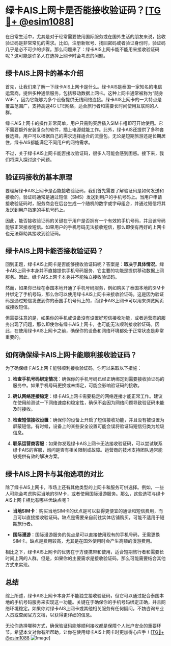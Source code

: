 # 绿卡AIS上网卡是否能接收验证码？[[TG💪+ @esim1088](https://t.me/s/esim1088)]

在日常生活中，尤其是对于经常需要使用国际服务或在国外生活的朋友来说，接收验证码是非常常见的需求。比如，注册新账号、找回密码或者验证身份时，验证码几乎是必不可少的步骤。那么问题来了：绿卡AIS上网卡能不能用来接收验证码呢？这可能是许多人在选择上网卡时会考虑的问题。

## 绿卡AIS上网卡的基本介绍

首先，让我们来了解一下绿卡AIS上网卡是什么。绿卡AIS是泰国一家知名的电信运营商，提供多种通信服务，包括移动数据上网卡。这种上网卡通常被称为“随身WiFi”，因为它能够为多个设备提供无线网络连接。绿卡AIS上网卡的一大特点是覆盖范围广，支持高速4G LTE网络，适合旅行者和需要长时间使用互联网的人群。

绿卡AIS上网卡的操作非常简单，用户只需购买后插入SIM卡槽即可开始使用。它不需要额外安装复杂的软件，插上电源就能工作。此外，绿卡AIS还提供了多种套餐选择，用户可以根据自己的需求选择适合的流量包。无论是短期旅游还是长期居住，绿卡AIS都能满足不同用户的网络需求。

不过，关于绿卡AIS上网卡能否接收验证码，很多人可能会感到困惑。接下来，我们将深入探讨这个问题。

## 验证码接收的基本原理

要理解绿卡AIS上网卡是否能接收验证码，我们首先需要了解验证码是如何发送和接收的。验证码通常是通过短信（SMS）发送到用户的手机号码上。当用户申请接收验证码时，服务商会在后台生成一个随机的数字或字母组合，并通过短信将其发送到用户指定的手机号码上。

因此，能否接收验证码的关键在于用户是否拥有一个有效的手机号码，并且该号码能够正常接收短信。如果用户的手机号码无法接收短信，那么即使有再好的上网卡也无法帮助其接收到验证码。

## 绿卡AIS上网卡能否接收验证码？

回到正题，绿卡AIS上网卡是否能够接收验证码呢？答案是：**取决于具体情况**。绿卡AIS上网卡本身并不直接提供手机号码服务，它主要的功能是提供移动数据上网服务。因此，绿卡AIS上网卡本身并不能独立接收验证码。

然而，如果你已经在泰国本地开通了手机号码服务，例如购买了泰国本地的SIM卡并绑定了手机号码，那么你可以使用绿卡AIS上网卡来接收验证码。这是因为验证码是通过短信发送到你的泰国手机号码上的，而绿卡AIS上网卡可以用来浏览网页或接收短信。

但需要注意的是，如果你的手机或设备没有设置好短信接收功能，或者运营商的服务出现了问题，那么即使你有绿卡AIS上网卡，也可能无法顺利接收验证码。因此，在使用绿卡AIS上网卡之前，确保你的设备和网络环境都处于正常状态是非常重要的。

## 如何确保绿卡AIS上网卡能顺利接收验证码？

为了确保绿卡AIS上网卡能够顺利接收验证码，你可以采取以下措施：

1. **检查手机号码绑定情况**：确保你的手机号码已经正确绑定到需要接收验证码的服务中。如果手机号码更换或未绑定，可能会影响验证码的接收。

2. **确认网络连接稳定**：绿卡AIS上网卡需要稳定的网络连接才能正常工作。建议在使用前测试一下网络速度和稳定性，确保不会因为网络问题导致验证码未能及时接收。

3. **检查短信接收设置**：确保你的设备上开启了短信接收功能，并且没有被设置为屏蔽短信。有时候，设备上的某些安全设置可能会误将验证码短信归类为垃圾信息。

4. **联系运营商客服**：如果你发现绿卡AIS上网卡无法接收验证码，可以尝试联系绿卡AIS的客服，询问是否有相关限制或故障。运营商的技术支持团队通常能够提供有效的解决方案。

## 绿卡AIS上网卡与其他选项的对比

除了绿卡AIS上网卡，市场上还有其他类型的上网卡和服务可供选择。例如，一些人可能会考虑购买当地的SIM卡，或者使用国际漫游服务。那么，这些选项与绿卡AIS上网卡相比有哪些优缺点呢？

- **当地SIM卡**：购买当地SIM卡的优点是可以获得更便宜的通话和短信费用，而且可以直接接收验证码。缺点是需要亲自前往实体店铺购买，可能不适用于短期旅行者。
  
- **国际漫游**：国际漫游服务的优点是可以直接使用现有的手机号码，无需更换SIM卡。缺点是费用较高，尤其是在国外使用时会产生高额的漫游费用。

相比之下，绿卡AIS上网卡的优势在于方便携带和使用，适合短期旅行者和需要长时间上网的人群。但是，如果你的主要需求是接收验证码，那么可能需要结合其他方式来实现。

## 总结

综上所述，绿卡AIS上网卡本身并不能独立接收验证码，但它可以通过配合泰国本地的手机号码服务来实现这一功能。关键在于确保你的手机号码绑定正确，并且网络环境稳定。如果你对绿卡AIS上网卡或其他相关服务有任何疑问，不妨咨询专业人员或查阅官方文档，以获得更详细的信息。

无论你选择哪种方式，确保验证码能够顺利接收都是保障个人账户安全的重要环节。希望本文对你有所帮助，让你在使用绿卡AIS上网卡时更加得心应手！[[TG💪+ @esim1088](https://t.me/s/esim1088) ![Image](https://i.postimg.cc/4NQfJmqS/Snipaste-2025-05-13-00-14-12.png)]